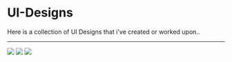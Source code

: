 # UI-Designs
Here is a collection of UI Designs that i've created or worked upon..
<hr>

<img src="https://i.imgur.com/wsxvJ4G.jpg">
<img src="https://i.imgur.com/zwoRMRN.png">
<img src="https://github.com/PranavSatav/UI-Designs/blob/main/Works-Screenshot.png">
